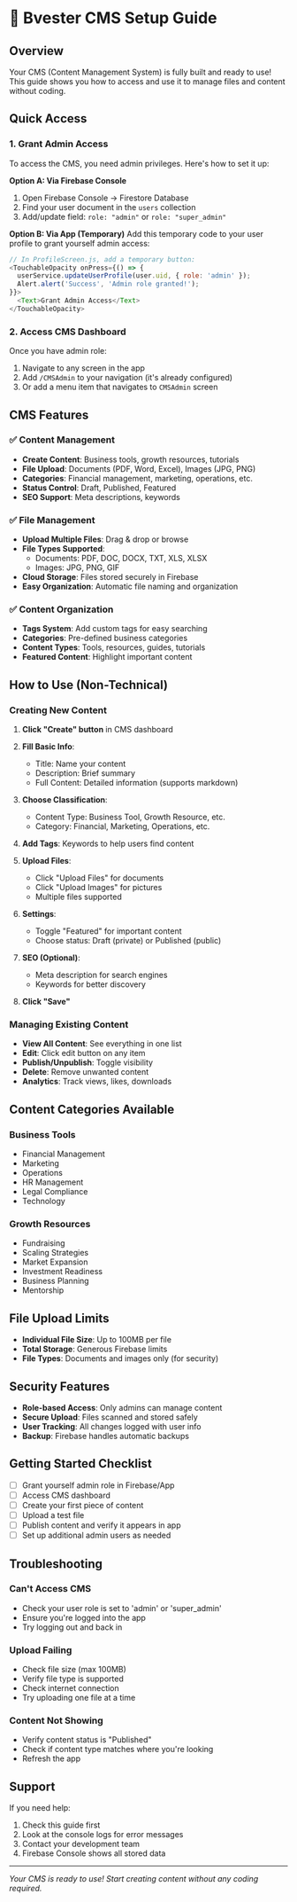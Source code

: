 # 🚀 Bvester CMS Setup Guide

## Overview
Your CMS (Content Management System) is fully built and ready to use! This guide shows you how to access and use it to manage files and content without coding.

## Quick Access

### 1. Grant Admin Access
To access the CMS, you need admin privileges. Here's how to set it up:

**Option A: Via Firebase Console**
1. Open Firebase Console → Firestore Database
2. Find your user document in the `users` collection
3. Add/update field: `role: "admin"` or `role: "super_admin"`

**Option B: Via App (Temporary)**
Add this temporary code to your user profile to grant yourself admin access:
```javascript
// In ProfileScreen.js, add a temporary button:
<TouchableOpacity onPress={() => {
  userService.updateUserProfile(user.uid, { role: 'admin' });
  Alert.alert('Success', 'Admin role granted!');
}}>
  <Text>Grant Admin Access</Text>
</TouchableOpacity>
```

### 2. Access CMS Dashboard
Once you have admin role:
1. Navigate to any screen in the app
2. Add `/CMSAdmin` to your navigation (it's already configured)
3. Or add a menu item that navigates to `CMSAdmin` screen

## CMS Features

### ✅ Content Management
- **Create Content**: Business tools, growth resources, tutorials
- **File Upload**: Documents (PDF, Word, Excel), Images (JPG, PNG)
- **Categories**: Financial management, marketing, operations, etc.
- **Status Control**: Draft, Published, Featured
- **SEO Support**: Meta descriptions, keywords

### ✅ File Management
- **Upload Multiple Files**: Drag & drop or browse
- **File Types Supported**: 
  - Documents: PDF, DOC, DOCX, TXT, XLS, XLSX
  - Images: JPG, PNG, GIF
- **Cloud Storage**: Files stored securely in Firebase
- **Easy Organization**: Automatic file naming and organization

### ✅ Content Organization
- **Tags System**: Add custom tags for easy searching
- **Categories**: Pre-defined business categories
- **Content Types**: Tools, resources, guides, tutorials
- **Featured Content**: Highlight important content

## How to Use (Non-Technical)

### Creating New Content
1. **Click "Create" button** in CMS dashboard
2. **Fill Basic Info**:
   - Title: Name your content
   - Description: Brief summary
   - Full Content: Detailed information (supports markdown)

3. **Choose Classification**:
   - Content Type: Business Tool, Growth Resource, etc.
   - Category: Financial, Marketing, Operations, etc.

4. **Add Tags**: Keywords to help users find content

5. **Upload Files**:
   - Click "Upload Files" for documents
   - Click "Upload Images" for pictures
   - Multiple files supported

6. **Settings**:
   - Toggle "Featured" for important content
   - Choose status: Draft (private) or Published (public)

7. **SEO (Optional)**:
   - Meta description for search engines
   - Keywords for better discovery

8. **Click "Save"**

### Managing Existing Content
- **View All Content**: See everything in one list
- **Edit**: Click edit button on any item
- **Publish/Unpublish**: Toggle visibility
- **Delete**: Remove unwanted content
- **Analytics**: Track views, likes, downloads

## Content Categories Available

### Business Tools
- Financial Management
- Marketing
- Operations
- HR Management  
- Legal Compliance
- Technology

### Growth Resources
- Fundraising
- Scaling Strategies
- Market Expansion
- Investment Readiness
- Business Planning
- Mentorship

## File Upload Limits
- **Individual File Size**: Up to 100MB per file
- **Total Storage**: Generous Firebase limits
- **File Types**: Documents and images only (for security)

## Security Features
- **Role-based Access**: Only admins can manage content
- **Secure Upload**: Files scanned and stored safely
- **User Tracking**: All changes logged with user info
- **Backup**: Firebase handles automatic backups

## Getting Started Checklist

- [ ] Grant yourself admin role in Firebase/App
- [ ] Access CMS dashboard
- [ ] Create your first piece of content
- [ ] Upload a test file
- [ ] Publish content and verify it appears in app
- [ ] Set up additional admin users as needed

## Troubleshooting

### Can't Access CMS
- Check your user role is set to 'admin' or 'super_admin'
- Ensure you're logged into the app
- Try logging out and back in

### Upload Failing
- Check file size (max 100MB)
- Verify file type is supported
- Check internet connection
- Try uploading one file at a time

### Content Not Showing
- Verify content status is "Published"
- Check if content type matches where you're looking
- Refresh the app

## Support
If you need help:
1. Check this guide first
2. Look at the console logs for error messages
3. Contact your development team
4. Firebase Console shows all stored data

---
*Your CMS is ready to use! Start creating content without any coding required.*